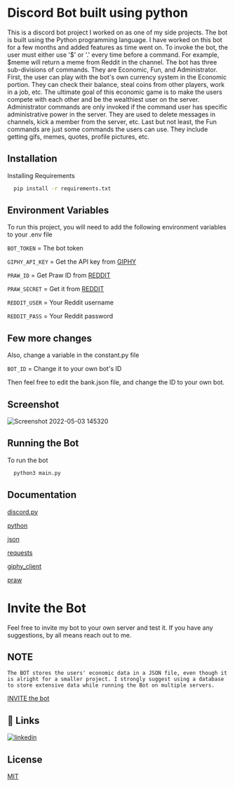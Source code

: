 
# Discord Bot built using python

This is a discord bot project I worked on as one of my side projects. The bot is built using the Python programming language. I have worked on this bot for a few months and added features as time went on. To invoke the bot, the user must either use '$' or '.' every time before a command. For example, $meme will return a meme from Reddit in the channel. The bot has three sub-divisions of commands. They are Economic, Fun, and Administrator. First, the user can play with the bot's own currency system in the Economic portion. They can check their balance, steal coins from other players, work in a job, etc. The ultimate goal of this economic game is to make the users compete with each other and be the wealthiest user on the server. Administrator commands are only invoked if the command user has specific administrative power in the server. They are used to delete messages in channels, kick a member from the server, etc. Last but not least, the Fun commands are just some commands the users can use. They include getting gifs, memes, quotes, profile pictures, etc.

## Installation

Installing Requirements

```bash
  pip install -r requirements.txt
```
    
## Environment Variables

To run this project, you will need to add the following environment variables to your .env file

`BOT_TOKEN` = The bot token

`GIPHY_API_KEY` = Get the API key from [GIPHY](https://developers.giphy.com/dashboard/)

`PRAW_ID` = Get Praw ID from [REDDIT](https://www.reddit.com/dev/api/)

`PRAW_SECRET` = Get it from [REDDIT](https://www.reddit.com/dev/api/)

`REDDIT_USER` = Your Reddit username

`REDDIT_PASS` = Your Reddit password



## Few more changes

Also, change a variable in the constant.py file

`BOT_ID` = Change it to your own bot's ID

Then feel free to edit the bank.json file, and change the ID to your own bot.
## Screenshot

![Screenshot 2022-05-03 145320](https://user-images.githubusercontent.com/78320266/166525503-bc146ab0-844e-4432-ba13-7288f922b79b.png)

## Running the Bot

To run the bot

```bash
  python3 main.py
```


## Documentation

[discord.py](https://discordpy.readthedocs.io/en/stable/)

[python](https://docs.python.org/3/)

[json](https://docs.python.org/3/library/json.html)

[requests](https://docs.python-requests.org/en/latest/)

[giphy_client](https://developers.giphy.com/docs/sdk)

[praw](https://praw.readthedocs.io/en/stable/)


# Invite the Bot

Feel free to invite my bot to your own server and test it. If you have any suggestions, by all means reach out to me.

## NOTE

```
The BOT stores the users' economic data in a JSON file, even though it is alright for a smaller project. I strongly suggest using a database to store extensive data while running the Bot on multiple servers. 
```

[INVITE the bot](https://discord.com/api/oauth2/authorize?client_id=930296939675811852&permissions=8&scope=bot)
## 🔗 Links
[![linkedin](https://img.shields.io/badge/linkedin-0A66C2?style=for-the-badge&logo=linkedin&logoColor=white)](https://www.linkedin.com/in/mathavanp/)
## License

[MIT](https://github.com/iammathavan/Discord-Bot/blob/main/LICENCE)

